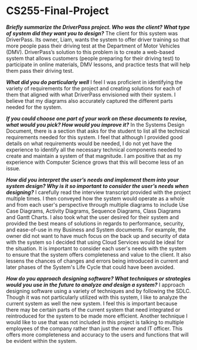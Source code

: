 # CS255-Final-Project

***Briefly summarize the DriverPass project. Who was the client? What type of system did they want you to design?***
The client for this system was DriverPass. Its owner, Liam, wants the system to offer driver training so that more people pass their driving test at the Department of Motor Vehicles (DMV). DriverPass’s solution to this problem is to create a web-based system that allows customers (people preparing for their driving test) to participate in online materials, DMV lessons, and practice tests that will help them pass their driving test. 

***What did you do particularly well***
I feel I was proficient in identifying the variety of requirements for the project and creating solutions for each of them that aligned with what DriverPass envisioned with their system. I believe that my diagrams also accurately captured the different parts needed for the system.

***If you could choose one part of your work on these documents to revise, what would you pick? How would you improve it?***
In the Systems Design Document, there is a section that asks for the student to list all the technical requirements needed for this system. I feel that although I provided good details on what requirements would be needed, I do not yet have the experience to identify all the necessary technical components needed to create and maintain a system of that magnitude. I am positive that as my experience with Computer Science grows that this will become less of an issue.

***How did you interpret the user’s needs and implement them into your system design? Why is it so important to consider the user’s needs when designing?***
I carefully read the interview transcript provided with the project multiple times. I then conveyed how the system would operate as a whole and from each user's perspective through multiple diagrams to include Use Case Diagrams, Activity Diagrams, Sequence Diagrams, Class Diagrams and Gantt Charts. I also took what the user desired for their system and provided the best means of solutions in regards to performance, security, and ease-of-use in my Business and System documents. For example, the owner did not want to have much focus on the back up and security of data with the system so I decided that using Cloud Services would be ideal for the situation. It is important to consider each user's needs with the system to ensure that the system offers completeness and value to the client. It also lessens the chances of changes and errors being introduced in current and later phases of the System's Life Cycle that could have been avoided.

***How do you approach designing software? What techniques or strategies would you use in the future to analyze and design a system?***
I approach designing software using a variety of techniques and by following the SDLC. Though it was not particularly utilized with this system, I like to analyze the current system as well the new system. I feel this is important because there may be certain parts of the current system that need integrated or reintroduced for the system to be made more efficient. Another technique I would like to use that was not included in this project is talking to multiple employees of the company rather than just the owner and IT officer. This offers more completeness and accuracy to the users and functions that will be evident within the system.
